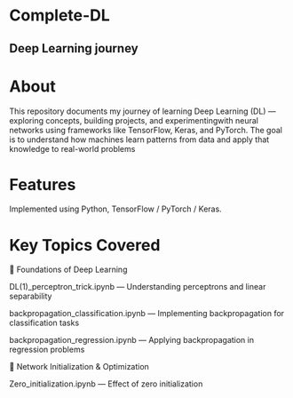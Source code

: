 # Complete-DL
## Deep Learning journey

# About
This repository documents my journey of learning Deep Learning (DL) — exploring concepts, building projects, and experimentingwith neural networks using
frameworks like TensorFlow, Keras, and PyTorch.
The goal is to understand how machines learn patterns from data and apply that knowledge to real-world problems

# Features

Implemented using Python, TensorFlow / PyTorch / Keras.

# Key Topics Covered
🔹 Foundations of Deep Learning

DL(1)_perceptron_trick.ipynb — Understanding perceptrons and linear separability

backpropagation_classification.ipynb — Implementing backpropagation for classification tasks

backpropagation_regression.ipynb — Applying backpropagation in regression problems


🔹 Network Initialization & Optimization

Zero_initialization.ipynb — Effect of zero initialization

